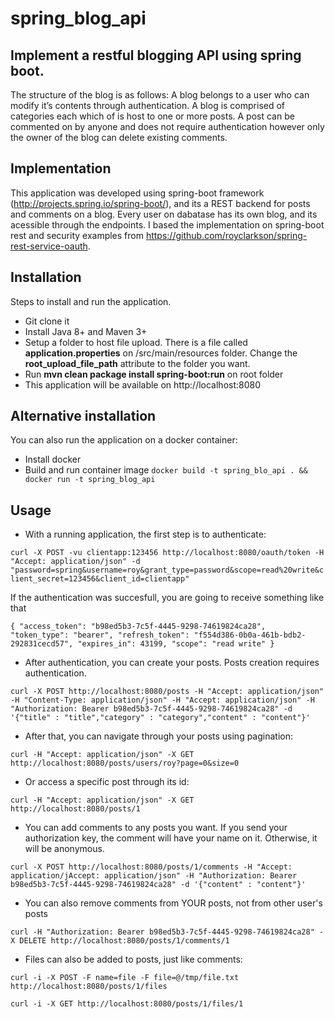 # spring_blog_api

## Implement a restful blogging API using spring boot.

The structure of the blog is as follows: A blog belongs to a user who can modify it’s contents through authentication. A blog is comprised of categories each which of is host to one or more posts. A post can be commented on by anyone and does not require authentication however only the owner of the blog can delete existing comments.

## Implementation
This application was developed using spring-boot framework (http://projects.spring.io/spring-boot/), and its a REST backend for posts and comments on a blog. Every user on dabatase has its own blog, and its acessible through the endpoints. I based the implementation on spring-boot rest and security examples from https://github.com/royclarkson/spring-rest-service-oauth. 

## Installation
Steps to install and run the application. 
* Git clone it
* Install Java 8+ and Maven 3+
* Setup a folder to host file upload. There is a file called <strong>application.properties</strong> on /src/main/resources folder. Change the <strong>root_upload_file_path</strong> attribute to the folder you want. 
* Run <strong>mvn clean package install spring-boot:run</strong> on root folder
* This application will be available on http://localhost:8080

## Alternative installation
You can also run the application on a docker container:
* Install docker
* Build and run container image
`docker build -t spring_blo_api . && docker run -t spring_blog_api`

## Usage
* With a running application, the first step is to authenticate:

`curl -X POST -vu clientapp:123456 http://localhost:8080/oauth/token -H "Accept: application/json" -d "password=spring&username=roy&grant_type=password&scope=read%20write&client_secret=123456&client_id=clientapp"`

If the authentication was succesfull, you are going to receive something like that

`{
  "access_token": "b98ed5b3-7c5f-4445-9298-74619824ca28",
  "token_type": "bearer",
  "refresh_token": "f554d386-0b0a-461b-bdb2-292831cecd57",
  "expires_in": 43199,
  "scope": "read write"
}`

* After authentication, you can create your posts. Posts creation requires authentication. 

`curl -X POST http://localhost:8080/posts -H "Accept: application/json" -H "Content-Type: application/json" -H "Accept: application/json" -H "Authorization: Bearer b98ed5b3-7c5f-4445-9298-74619824ca28" -d '{"title" : "title","category" : "category","content" : "content"}'`

* After that, you can navigate through your posts using pagination:

`curl -H "Accept: application/json" -X GET http://localhost:8080/posts/users/roy?page=0&size=0`

* Or access a specific post through its id:

`curl -H "Accept: application/json" -X GET http://localhost:8080/posts/1`

* You can add comments to any posts you want. If you send your authorization key, the comment will have your name on it. Otherwise, it will be anonymous. 

`curl -X POST http://localhost:8080/posts/1/comments -H "Accept: application/jAccept: application/json" -H "Authorization: Bearer b98ed5b3-7c5f-4445-9298-74619824ca28" -d '{"content" : "content"}'`

* You can also remove comments from YOUR posts, not from other user's posts

`curl -H "Authorization: Bearer b98ed5b3-7c5f-4445-9298-74619824ca28" -X DELETE http://localhost:8080/posts/1/comments/1`

* Files can also be added to posts, just like comments:

`curl -i -X POST -F name=file -F file=@/tmp/file.txt http://localhost:8080/posts/1/files`


`curl -i -X GET http://localhost:8080/posts/1/files/1`
